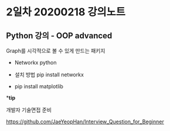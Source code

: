 # 2일차 20200218 강의노트

## Python 강의 - OOP advanced

Graph를 시각적으로 볼 수 있게 만드는 패키지

- Networkx python

- 설치 방법 pip install networkx

- pip install matplotlib



***tip**

개발자 기술면접 준비

https://github.com/JaeYeopHan/Interview_Question_for_Beginner

